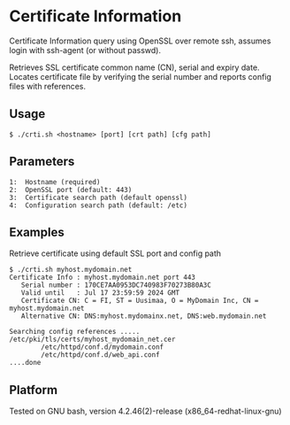# Certificate Information

Certificate Information query using OpenSSL over remote ssh, assumes login with ssh-agent (or without passwd).

Retrieves SSL certificate common name (CN), serial and expiry date.
Locates certificate file by verifying the serial number and reports config files with references.

## Usage
```
$ ./crti.sh <hostname> [port] [crt path] [cfg path]
```
## Parameters
```
1:  Hostname (required)
2:  OpenSSL port (default: 443)
3:  Certificate search path (default openssl)
4:  Configuration search path (default: /etc)
```
## Examples

Retrieve certificate using default SSL port and config path
```
$ ./crti.sh myhost.mydomain.net
Certificate Info : myhost.mydomain.net port 443
   Serial number : 170CE7AA0953DC740983F70273B80A3C
   Valid until   : Jul 17 23:59:59 2024 GMT
   Certificate CN: C = FI, ST = Uusimaa, O = MyDomain Inc, CN = myhost.mydomain.net
   Alternative CN: DNS:myhost.mydomainx.net, DNS:web.mydomain.net

Searching config references .....
/etc/pki/tls/certs/myhost_mydomain_net.cer
        /etc/httpd/conf.d/mydomain.conf
        /etc/httpd/conf.d/web_api.conf
....done
```
## Platform

Tested on GNU bash, version 4.2.46(2)-release (x86_64-redhat-linux-gnu)
